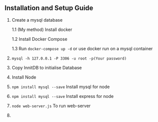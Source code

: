 ## Installation and Setup Guide

1. Create a mysql database

    1.1 (My method) Install docker

    1.2 Install Docker Compose

    1.3 Run ```docker-compose up -d``` or use docker run on a mysql container

2. ```mysql -h 127.0.0.1 -P 3306 -u root -p(Your password)```

3. Copy InnitDB to initialise Database

4. Install Node 

5. ```npm install mysql --save``` Install mysql for node

6. ```npm install mysql --save``` Install express for node

7. ```node web-server.js``` To run web-server

8. 
